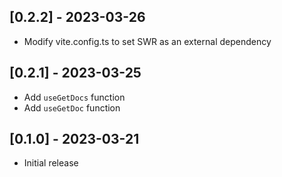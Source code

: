 ## [0.2.2] - 2023-03-26
- Modify vite.config.ts to set SWR as an external dependency

## [0.2.1] - 2023-03-25
- Add `useGetDocs` function
- Add `useGetDoc` function

## [0.1.0] - 2023-03-21
- Initial release
